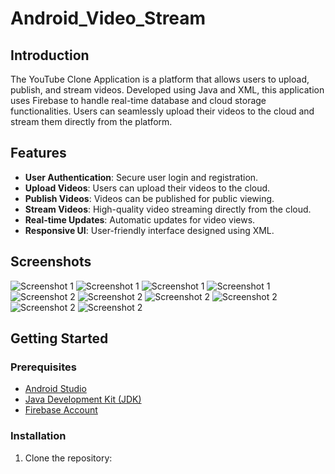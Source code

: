 # Android_Video_Stream

## Introduction
The YouTube Clone Application is a platform that allows users to upload, publish, and stream videos. Developed using Java and XML, this application uses Firebase to handle real-time database and cloud storage functionalities. Users can seamlessly upload their videos to the cloud and stream them directly from the platform.

## Features
- **User Authentication**: Secure user login and registration.
- **Upload Videos**: Users can upload their videos to the cloud.
- **Publish Videos**: Videos can be published for public viewing.
- **Stream Videos**: High-quality video streaming directly from the cloud.
- **Real-time Updates**: Automatic updates for video views.
- **Responsive UI**: User-friendly interface designed using XML.

## Screenshots
<!-- Add screenshots of your app here -->
![Screenshot 1](https://ibb.co/6y2JGq4)
![Screenshot 1](https://github.com/suryatop/Android_Video_Stream/assets/68681080/2c16467f-f92b-4113-9bb8-03df6f02ad63)
![Screenshot 1](https://github.com/suryatop/Android_Video_Stream/assets/68681080/2c16467f-f92b-4113-9bb8-03df6f02ad63)
![Screenshot 1](https://github.com/suryatop/Android_Video_Stream/assets/68681080/2c16467f-f92b-4113-9bb8-03df6f02ad63)
![Screenshot 2](https://ibb.co/Std70bj)
![Screenshot 2](https://ibb.co/5LYyDbm)
![Screenshot 2](https://ibb.co/rQNtYOZ)
![Screenshot 2](https://ibb.co/2YSBK0S)
![Screenshot 2](https://ibb.co/0YCk80P)
![Screenshot 2](https://ibb.co/RDvw3vG)


## Getting Started

### Prerequisites
- [Android Studio](https://developer.android.com/studio)
- [Java Development Kit (JDK)](https://www.oracle.com/java/technologies/javase-downloads.html)
- [Firebase Account](https://firebase.google.com/)

### Installation
1. Clone the repository:
   ```sg https://github.com/suryatop/Android_Video_Stream
